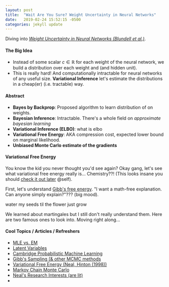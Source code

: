 ```yaml
---
layout: post
title:  "Wait Are You Sure? Weight Uncertainty in Neural Networks"
date:   2019-02-24 15:52:15 -0500
categories: jekyll update
---
```


<script type="text/x-mathjax-config">
  MathJax.Hub.Config({
    tex2jax: {
      inlineMath: [ ['$','$'], ["\\(","\\)"] ],
      processEscapes: true
    }
  });
</script>

<script type="text/javascript" async
  src="https://cdn.mathjax.org/mathjax/latest/MathJax.js?config=TeX-MML-AM_CHTML">
</script>

Diving into _<a href="http://proceedings.mlr.press/v37/blundell15.pdf">Weight Uncertainty in Neural Networks (Blundell et al.)</a>_.

#### The Big Idea
* Instead of some scalar $c \in \mathbb{R}$ for each weight of the neural network, we build a distribution over each weight and (and hidden unit).
* This is really hard! And computationally intractable for neural networks of any useful size. **Variational Inference** let's estimate the distributions in a cheap(er) (i.e. tractable) way.

#### Abstract
* **Bayes by Backprop**: Proposed algorithm to learn distribution of on weights.
* **Bayesian Inference**: Intractable. There's a whole field on *approximate bayesian learning*
* **Variational Inference (ELBO)**: what is elbo
* **Variational Free Energy**: AKA compression cost, expected lower bound on marginal likelihood. 
* **Unbiased Monte Carlo estimate of the gradients**

#### Variational Free Energy
You know the kid you never thought you'd see again? Okay gang, let's see what variational free energy really is... Chemistry??! (This looks insane you should <a href="https://slideplayer.com/slide/6553758/">check it out later</a> @self).

First, let's understand <a href="https://physics.stackexchange.com/questions/149493/gibbs-free-energy-intuition">Gibb's free energy</a>. "I want a math-free explanation. Can anyone simply explain?"??? (big mood).

water my seeds til the flower just grow

We learned about martingales but I still don't really understand them. Here are two famous ones to look into. Moving right along...

#### Cool Topics / Articles / Refreshers
* <a href="https://www.statisticshowto.datasciencecentral.com/em-algorithm-expectation-maximization/">MLE vs. EM</a>
* <a href="https://www.theanalysisfactor.com/what-is-a-latent-variable/">Latent Variables</a>
* <a href="http://mlg.eng.cam.ac.uk/teaching/4f13/1819/">Cambridge Probabilistic Machine Learning</a>
* <a href="">Gibb's Sampling (& other MCMC methods</a>
* <a href="http://www.cs.toronto.edu/~fritz/absps/emk.pdf">Variational Free Energy (Neal, Hinton (1998))</a>
* <a href="https://en.wikipedia.org/wiki/Markov_chain_Monte_Carlo">Markov Chain Monte Carlo</a>
* <a href="https://www.cs.toronto.edu/~radford/research.html">Neal's Research Interests (are lit)</a>
* <a href=""></a>

